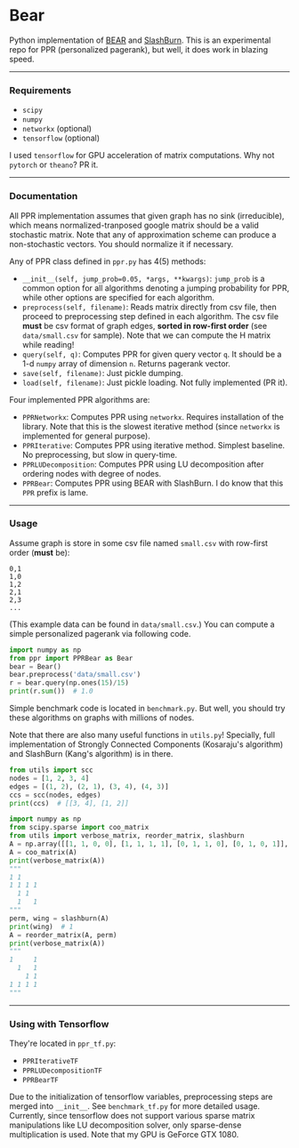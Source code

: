 # Bear

Python implementation of [BEAR][1] and [SlashBurn][2].
This is an experimental repo for PPR (personalized pagerank), but well, it does work in blazing speed.

---

### Requirements

* `scipy`
* `numpy`
* `networkx` (optional)
* `tensorflow` (optional)

I used `tensorflow` for GPU acceleration of matrix computations.
Why not `pytorch` or `theano`? PR it.

---

### Documentation

All PPR implementation assumes that given graph has no sink (irreducible), which means normalized-tranposed google matrix should be a valid stochastic matrix.
Note that any of approximation scheme can produce a non-stochastic vectors. You should normalize it if necessary.

Any of PPR class defined in `ppr.py` has 4(5) methods:
* `__init__(self, jump_prob=0.05, *args, **kwargs)`: `jump_prob` is a common option for all algorithms denoting a jumping probability for PPR, while other options are specified for each algorithm.
* `preprocess(self, filename)`: Reads matrix directly from csv file, then proceed to preprocessing step defined in each algorithm. The csv file **must** be csv format of graph edges, **sorted in row-first order** (see `data/small.csv` for sample). Note that we can compute the H matrix while reading!
* `query(self, q)`: Computes PPR for given query vector `q`. It should be a 1-d `numpy` array of dimension `n`. Returns pagerank vector.
* `save(self, filename)`: Just pickle dumping.
* `load(self, filename)`: Just pickle loading. Not fully implemented (PR it).

Four implemented PPR algorithms are:
* `PPRNetworkx`: Computes PPR using `networkx`. Requires installation of the library. Note that this is the slowest iterative method (since `networkx` is implemented for general purpose).
* `PPRIterative`: Computes PPR using iterative method. Simplest baseline. No preprocessing, but slow in query-time.
* `PPRLUDecomposition`: Computes PPR using LU decomposition after ordering nodes with degree of nodes.
* `PPRBear`: Computes PPR using BEAR with SlashBurn. I do know that this `PPR` prefix is lame.

---

### Usage

Assume graph is store in some csv file named `small.csv` with row-first order (**must** be):
```
0,1
1,0
1,2
2,1
2,3
...
```
(This example data can be found in `data/small.csv`.)
You can compute a simple personalized pagerank via following code.
```python
import numpy as np
from ppr import PPRBear as Bear
bear = Bear()
bear.preprocess('data/small.csv')
r = bear.query(np.ones(15)/15)
print(r.sum())  # 1.0
```
Simple benchmark code is located in `benchmark.py`. But well, you should try these algorithms on graphs with millions of nodes.

Note that there are also many useful functions in `utils.py`! Specially, full implementation of Strongly Connected Components (Kosaraju's algorithm) and SlashBurn (Kang's algorithm) is in there.
```python
from utils import scc
nodes = [1, 2, 3, 4]
edges = [(1, 2), (2, 1), (3, 4), (4, 3)]
ccs = scc(nodes, edges)
print(ccs)  # [[3, 4], [1, 2]]
```
```python
import numpy as np
from scipy.sparse import coo_matrix
from utils import verbose_matrix, reorder_matrix, slashburn
A = np.array([[1, 1, 0, 0], [1, 1, 1, 1], [0, 1, 1, 0], [0, 1, 0, 1]], dtype=np.int32)
A = coo_matrix(A)
print(verbose_matrix(A))
"""
1 1
1 1 1 1
  1 1
  1   1
"""
perm, wing = slashburn(A)
print(wing)  # 1
A = reorder_matrix(A, perm)
print(verbose_matrix(A))
"""
1     1
  1   1
    1 1
1 1 1 1
"""
```

---

### Using with Tensorflow

They're located in `ppr_tf.py`:
* `PPRIterativeTF`
* `PPRLUDecompositionTF`
* `PPRBearTF`

Due to the initialization of tensorflow variables, preprocessing steps are merged into `__init__`.
See `benchmark_tf.py` for more detailed usage.
Currently, since tensorflow does not support various sparse matrix manipulations like LU decomposition solver, only sparse-dense multiplication is used.
Note that my GPU is GeForce GTX 1080.

[1]: http://dl.acm.org/citation.cfm?id=2723716
[2]: http://ieeexplore.ieee.org/abstract/document/6807798/
